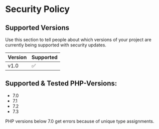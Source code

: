 # Security Policy

## Supported Versions

Use this section to tell people about which versions of your project are
currently being supported with security updates.

| Version | Supported          |
| ------- | ------------------ |
|  v1.0   | :white_check_mark: |

## Supported & Tested PHP-Versions:
- 7.0
- 7.1
- 7.2
- 7.3


PHP versions below 7.0 get errors because of unique type assignments.
